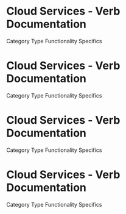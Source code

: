  
# Cloud Services - Verb Documentation
 
Category                  Type                      Functionality             Specifics                
 
# Cloud Services - Verb Documentation
 
Category                  Type                      Functionality             Specifics                
 
# Cloud Services - Verb Documentation
 
Category                  Type                      Functionality             Specifics                
 
# Cloud Services - Verb Documentation
 
Category                  Type                      Functionality             Specifics                
